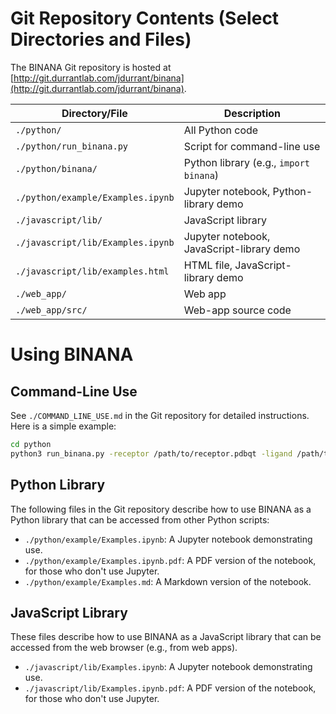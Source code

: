 # Git Repository Contents (Select Directories and Files)

The BINANA Git repository is hosted at
[http://git.durrantlab.com/jdurrant/binana](http://git.durrantlab.com/jdurrant/binana).

| Directory/File                    | Description
|-----------------------------------|------------------------------------------
| `./python/`                       | All Python code
| `./python/run_binana.py`          | Script for command-line use
| `./python/binana/`                | Python library (e.g., `import binana`)
| `./python/example/Examples.ipynb` | Jupyter notebook, Python-library demo
| `./javascript/lib/`               | JavaScript library
| `./javascript/lib/Examples.ipynb` | Jupyter notebook, JavaScript-library demo
| `./javascript/lib/examples.html`  | HTML file, JavaScript-library demo
| `./web_app/`                      | Web app
| `./web_app/src/`                  | Web-app source code

# Using BINANA
## Command-Line Use

See `./COMMAND_LINE_USE.md` in the Git repository for detailed instructions.
Here is a simple example:

```bash
cd python
python3 run_binana.py -receptor /path/to/receptor.pdbqt -ligand /path/to/ligand.pdbqt -output_dir /path/to/output/directory/
```

## Python Library

The following files in the Git repository describe how to use BINANA as a Python
library that can be accessed from other Python scripts:

- `./python/example/Examples.ipynb`: A Jupyter notebook demonstrating use.
- `./python/example/Examples.ipynb.pdf`: A PDF version of the notebook, for
  those who don't use Jupyter.
- `./python/example/Examples.md`: A Markdown version of the notebook. 

## JavaScript Library

These files describe how to use BINANA as a JavaScript library that can be
accessed from the web browser (e.g., from web apps).

- `./javascript/lib/Examples.ipynb`: A Jupyter notebook demonstrating use.
- `./javascript/lib/Examples.ipynb.pdf`: A PDF version of the notebook, for
  those who don't use Jupyter.

